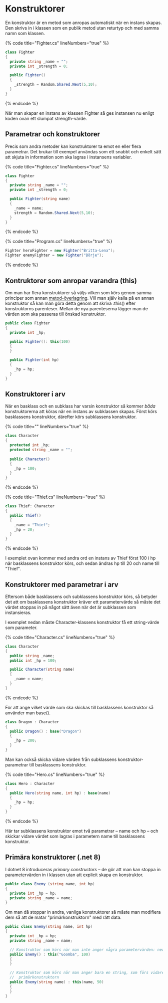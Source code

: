 # Konstruktorer

En konstruktor är en metod som anropas automatiskt när en instans skapas. Den skrivs in i klassen som en publik metod utan returtyp och med samma namn som klassen.

{% code title="Fighter.cs" lineNumbers="true" %}
```csharp
class Fighter
{
  private string _name = "";
  private int _strength = 0;

  public Fighter()
  {
    _strength = Random.Shared.Next(5,10);
  }
}
```
{% endcode %}

När man skapar en instans av klassen Fighter så ges instansen nu enligt koden ovan ett slumpat strength-värde.

## Parametrar och konstruktorer

Precis som andra metoder kan konstruktorer ta emot en eller flera parametrar. Det brukar till exempel användas som ett snabbt och enkelt sätt att skjuta in information som ska lagras i instansens variabler.

{% code title="Fighter.cs" lineNumbers="true" %}
```csharp
class Fighter
{
  private string _name = "";
  private int _strength = 0;

  public Fighter(string name)
  {
    _name = name;
    strength = Random.Shared.Next(5,10);
  }
}
```
{% endcode %}

{% code title="Program.cs" lineNumbers="true" %}
```csharp
Fighter heroFighter = new Fighter("Britta-Lena");
Fighter enemyFighter = new Fighter("Börje");
```
{% endcode %}

## Kontruktorer som anropar varandra (this)

Om man har flera konstruktorer så väljs vilken som körs genom samma principer som annan [metod-överlagring](../grundlaeggande/egna-metoder.md#oeverlagring). Vill man själv kalla på en annan konstruktor så kan man göra detta genom att skriva :this() efter konstruktorns parenteser. Mellan de nya parenteserna lägger man de värden som ska passeras till önskad konstruktor.

```csharp
public class Fighter
{
  private int _hp;

  public Fighter(): this(100)
  {
  }

  public Fighter(int hp)
  {
    _hp = hp;
  }
}
```

## Konstruktorer i arv

När en basklass och en subklass har varsin konstruktor så kommer _båda_ konstruktorerna att köras när en instans av subklassen skapas. Först körs basklassens konstruktor, därefter körs subklassens konstruktor.

{% code title="" lineNumbers="true" %}
```csharp
class Character
{
  protected int _hp;
  protected string _name = "";
  
  public Character()
  {
    _hp = 100;
  }
}
```
{% endcode %}

{% code title="Thief.cs" lineNumbers="true" %}
```csharp
class Thief: Character
{
  public Thief()
  {
    _name = "Thief";
    _hp = 20;
  }
}
```
{% endcode %}

I exemplet ovan kommer med andra ord en instans av Thief först 100 i hp när basklassens konstruktor körs, och sedan ändras hp till 20 och name till "Thief".

## Konstruktorer med parametrar i arv

Eftersom både basklassens och subklassens konstruktor körs, så betyder det att om basklassens konstruktor kräver ett parametervärde så måste det värdet stoppas in på något sätt även när det är subklassen som instansieras.

I exemplet nedan måste Character-klassens konstruktor få ett string-värde som parameter.

{% code title="Character.cs" lineNumbers="true" %}
```csharp
class Character
{
  public string _name;
  public int _hp = 100;

  public Character(string name)
  {
    _name = name;
  }
}
```
{% endcode %}

För att ange vilket värde som ska skickas till basklassens konstruktor så använder man base().

```csharp
class Dragon : Character
{
  public Dragon() : base("Dragon")
  {
    _hp = 200;
  }
}
```

Man kan också skicka vidare värden från subklassens konstruktor-parametrar till basklassens konstruktor.

{% code title="Hero.cs" lineNumbers="true" %}
```csharp
class Hero : Character
{
  public Hero(string name, int hp) : base(name)
  {
    _hp = hp;
  }
}
```
{% endcode %}

Här tar subklassens konstruktor emot två parametrar – name och hp – och skickar vidare värdet som lagras i parametern name till basklassens konstruktor.

## Primära konstruktorer (.net 8)

I dotnet 8 introduceras _primary constructors_ – de gör att man kan stoppa in parametervärden in i klassen utan att explicit skapa en konstruktor.

```csharp
public class Enemy (string name, int hp)
{
  private int _hp = hp;
  private string _name = name;
}
```

Om man då stoppar in andra, vanliga konstruktorer så måste man modifiera dem så att de matar "primärkonstruktorn" med rätt data.

```csharp
public class Enemy(string name, int hp)
{
  private int _hp = hp;
  private string _name = name;

  // Konstruktor som körs när man inte anger några parametervärden: new Enemy()
  public Enemy() : this("Goomba", 100)
  {
  }

  // Konstruktor som körs när man anger bara en string, som förs vidare in i
  //  primärkonstruktorn
  public Enemy(string name) : this(name, 50)
  {
  }
}
```
